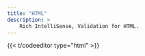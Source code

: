 ```yaml
---
title: "HTML"
description: >
    Rich IntelliSense, Validation for HTML.
---
```


{{<  t/codeeditor type="html" >}}
